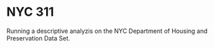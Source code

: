 # NYC 311
Running a descriptive analyzis on the NYC Department of Housing and Preservation Data Set.
